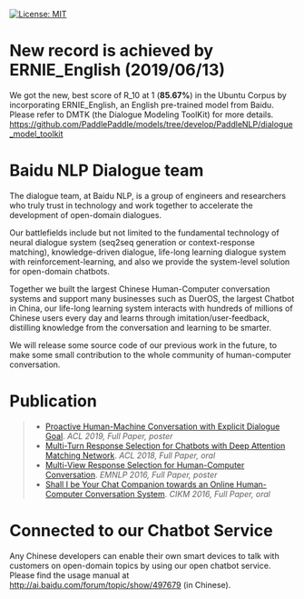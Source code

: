 [![License: MIT](https://img.shields.io/badge/License-MIT-yellow.svg)](https://opensource.org/licenses/MIT)

# New record is achieved by ERNIE_English (2019/06/13)
  We got the new, best score of R_10 at 1 (**85.67%**) in the Ubuntu Corpus by incorporating ERNIE_English, an English pre-trained model from Baidu. 
  Please refer to DMTK (the Dialogue Modeling ToolKit) for more details.
  https://github.com/PaddlePaddle/models/tree/develop/PaddleNLP/dialogue_model_toolkit


# Baidu NLP Dialogue team
  The dialogue team, at Baidu NLP, is a group of engineers and researchers who truly trust in technology and work together to accelerate the development of open-domain dialogues.
  
  Our battlefields include but not limited to the fundamental technology of neural dialogue system (seq2seq generation or context-response matching), knowledge-driven dialogue, life-long learning dialogue system with reinforcement-learning, and also we provide the system-level solution for open-domain chatbots. 
  
  Together we built the largest Chinese Human-Computer conversation systems and support many businesses such as DuerOS, the largest Chatbot in China, our life-long learning system interacts with hundreds of millions of Chinese users every day and learns through imitation/user-feedback, distilling knowledge from the conversation and learning to be smarter.
  
  We will release some source code of our previous work in the future, to make some small contribution to the whole community of human-computer conversation.
 
# Publication
> + [Proactive Human-Machine Conversation with Explicit Dialogue Goal](https://arxiv.org/abs/1906.05572). *ACL 2019, Full Paper, poster*
> + [Multi-Turn Response Selection for Chatbots with Deep Attention Matching Network](http://aclweb.org/anthology/P18-1103). *ACL 2018, Full Paper, oral*
> + [Multi-View Response Selection for Human-Computer Conversation](http://www.aclweb.org/anthology/D16-1036). *EMNLP 2016, Full Paper, poster*
> + [Shall I be Your Chat Companion towards an Online Human-Computer Conversation System](http://research.baidu.com/Public/uploads/5acc2a6723f1d.pdf). *CIKM 2016, Full Paper, oral*
 
# Connected to our Chatbot Service
  Any Chinese developers can enable their own smart devices to talk with customers on open-domain topics by using our open chatbot service. Please find the usage manual at http://ai.baidu.com/forum/topic/show/497679 (in Chinese).
 
